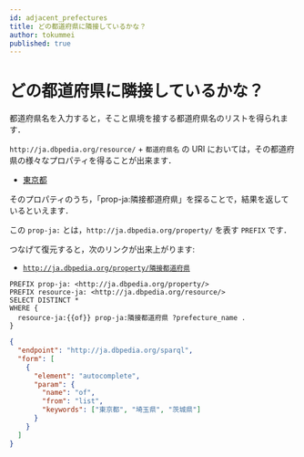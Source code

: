 ```yaml
---
id: adjacent_prefectures
title: どの都道府県に隣接しているかな？
author: tokummei
published: true
---
```


# どの都道府県に隣接しているかな？

都道府県名を入力すると，そこと県境を接する都道府県名のリストを得られます．

`http://ja.dbpedia.org/resource/` + `都道府県名` の URI においては，その都道府県の様々なプロパティを得ることが出来ます．

- [東京都](http://ja.dbpedia.org/resource/東京都)

そのプロパティのうち，「prop-ja:隣接都道府県」を探ることで，結果を返しているといえます．

この `prop-ja:` とは，`http://ja.dbpedia.org/property/` を表す `PREFIX` です．

つなげて復元すると，次のリンクが出来上がります:

- [`http://ja.dbpedia.org/property/隣接都道府県`](`http://ja.dbpedia.org/property/隣接都道府県`)

```sparql
PREFIX prop-ja: <http://ja.dbpedia.org/property/>
PREFIX resource-ja: <http://ja.dbpedia.org/resource/>
SELECT DISTINCT *
WHERE {
  resource-ja:{{of}} prop-ja:隣接都道府県 ?prefecture_name .
}
```

```json
{
  "endpoint": "http://ja.dbpedia.org/sparql",
  "form": [
    {
      "element": "autocomplete",
      "param": {
        "name": "of",
        "from": "list",
        "keywords": ["東京都", "埼玉県", "茨城県"]
      }
    }
  ]
}
```
